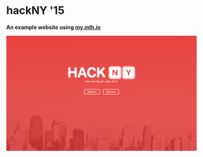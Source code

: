 # hackNY '15

**An example website using [my.mlh.io](http://my.mlh.io/)**

![Screenshot](/images/screenshot.png)